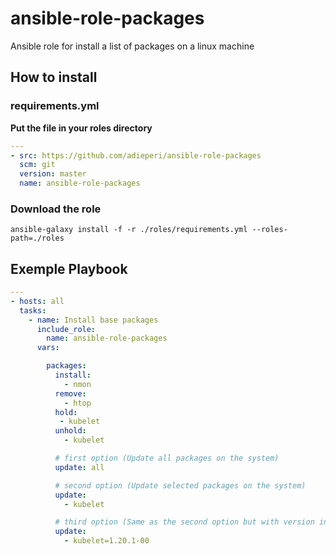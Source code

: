 # ansible-role-packages
Ansible role for install a list of packages on a linux machine

## How to install
### requirements.yml
**Put the file in your roles directory**
```yaml
---
- src: https://github.com/adieperi/ansible-role-packages
  scm: git
  version: master
  name: ansible-role-packages
```
### Download the role
```Shell
ansible-galaxy install -f -r ./roles/requirements.yml --roles-path=./roles
```

## Exemple Playbook
```yaml
---
- hosts: all
  tasks:
    - name: Install base packages
      include_role:
        name: ansible-role-packages
      vars:

        packages:
          install:
            - nmon
          remove:
            - htop
          hold:
           - kubelet
          unhold:
            - kubelet

          # first option (Update all packages on the system)
          update: all

          # second option (Update selected packages on the system)
          update:
            - kubelet

          # third option (Same as the second option but with version indication)
          update:
            - kubelet=1.20.1-00
```
